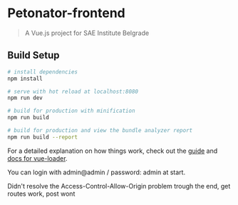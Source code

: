 # Petonator-frontend

> A Vue.js project for SAE Institute Belgrade

## Build Setup

``` bash
# install dependencies
npm install

# serve with hot reload at localhost:8080
npm run dev

# build for production with minification
npm run build

# build for production and view the bundle analyzer report
npm run build --report
```
For a detailed explanation on how things work, check out the [guide](http://vuejs-templates.github.io/webpack/) and [docs for vue-loader](http://vuejs.github.io/vue-loader).


You can login with admin@admin / password: admin at start.

Didn't resolve the Access-Control-Allow-Origin problem trough the end,
get routes work, post wont
